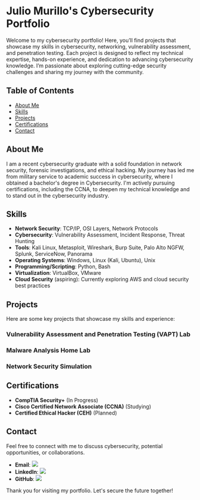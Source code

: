 # Julio Murillo's Cybersecurity Portfolio

Welcome to my cybersecurity portfolio! Here, you’ll find projects that showcase my skills in cybersecurity, networking, vulnerability assessment, and penetration testing. Each project is designed to reflect my technical expertise, hands-on experience, and dedication to advancing cybersecurity knowledge. I’m passionate about exploring cutting-edge security challenges and sharing my journey with the community.

## Table of Contents
- [About Me](#about-me)
- [Skills](#skills)
- [Projects](#projects)
- [Certifications](#certifications)
- [Contact](#contact)

## About Me
I am a recent cybersecurity graduate with a solid foundation in network security, forensic investigations, and ethical hacking. My journey has led me from military service to academic success in cybersecurity, where I obtained a bachelor's degree in Cybersecurity. I'm actively pursuing certifications, including the CCNA, to deepen my technical knowledge and to stand out in the cybersecurity industry.

## Skills
- **Network Security**: TCP/IP, OSI Layers, Network Protocols
- **Cybersecurity**: Vulnerability Assessment, Incident Response, Threat Hunting
- **Tools**: Kali Linux, Metasploit, Wireshark, Burp Suite, Palo Alto NGFW, Splunk, ServiceNow, Panorama
- **Operating Systems**: Windows, Linux (Kali, Ubuntu), Unix
- **Programming/Scripting**: Python, Bash
- **Virtualization**: VirtualBox, VMware
- **Cloud Security** (aspiring): Currently exploring AWS and cloud security best practices

## Projects
Here are some key projects that showcase my skills and experience:

### Vulnerability Assessment and Penetration Testing (VAPT) Lab
### Malware Analysis Home Lab
### Network Security Simulation

## Certifications
- **CompTIA Security+** (In Progress)
- **Cisco Certified Network Associate (CCNA)** (Studying)
- **Certified Ethical Hacker (CEH)** (Planned)

## Contact
Feel free to connect with me to discuss cybersecurity, potential opportunities, or collaborations.

- **Email**: <a href="mailto:juliomurillo03@gmail.com"><img src="https://img.shields.io/badge/-Gmail-D14836?style=for-the-badge&logo=gmail&logoColor=white" /></a>
- **LinkedIn**: <a href="https://www.linkedin.com/in/juliocmurillo"><img src="https://img.shields.io/badge/-LinkedIn-0072b1?&style=for-the-badge&logo=linkedin&logoColor=white" /></a>
- **GitHub**: <a href="https://github.com/jmuri27"><img src="https://img.shields.io/badge/-GitHub-181717?style=for-the-badge&logo=github&logoColor=white" /></a>

Thank you for visiting my portfolio. Let's secure the future together!
